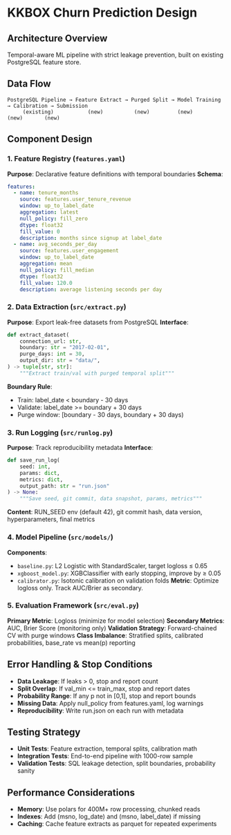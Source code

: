 # KKBOX Churn Prediction Design

## Architecture Overview
Temporal-aware ML pipeline with strict leakage prevention, built on existing PostgreSQL feature store.

## Data Flow
```
PostgreSQL Pipeline → Feature Extract → Purged Split → Model Training → Calibration → Submission
     (existing)           (new)          (new)         (new)         (new)       (new)
```

## Component Design

### 1. Feature Registry (`features.yaml`)
**Purpose**: Declarative feature definitions with temporal boundaries
**Schema**:
```yaml
features:
  - name: tenure_months
    source: features.user_tenure_revenue
    window: up_to_label_date
    aggregation: latest
    null_policy: fill_zero
    dtype: float32
    fill_value: 0
    description: months since signup at label_date
  - name: avg_seconds_per_day
    source: features.user_engagement
    window: up_to_label_date
    aggregation: mean
    null_policy: fill_median
    dtype: float32
    fill_value: 120.0
    description: average listening seconds per day
```

### 2. Data Extraction (`src/extract.py`)
**Purpose**: Export leak-free datasets from PostgreSQL
**Interface**:
```python
def extract_dataset(
    connection_url: str,
    boundary: str = "2017-02-01",
    purge_days: int = 30,
    output_dir: str = "data/",
) -> tuple[str, str]:
    """Extract train/val with purged temporal split"""
```
**Boundary Rule**:
- Train: label_date < boundary - 30 days
- Validate: label_date >= boundary + 30 days
- Purge window: [boundary - 30 days, boundary + 30 days)

### 3. Run Logging (`src/runlog.py`)
**Purpose**: Track reproducibility metadata
**Interface**:
```python
def save_run_log(
    seed: int,
    params: dict,
    metrics: dict,
    output_path: str = "run.json"
) -> None:
    """Save seed, git commit, data snapshot, params, metrics"""
```
**Content**: RUN_SEED env (default 42), git commit hash, data version, hyperparameters, final metrics

### 4. Model Pipeline (`src/models/`)
**Components**:
- `baseline.py`: L2 Logistic with StandardScaler, target logloss ≤ 0.65
- `xgboost_model.py`: XGBClassifier with early stopping, improve by ≥ 0.05
- `calibrator.py`: Isotonic calibration on validation folds
**Metric**: Optimize logloss only. Track AUC/Brier as secondary.

### 5. Evaluation Framework (`src/eval.py`)
**Primary Metric**: Logloss (minimize for model selection)
**Secondary Metrics**: AUC, Brier Score (monitoring only)
**Validation Strategy**: Forward-chained CV with purge windows
**Class Imbalance**: Stratified splits, calibrated probabilities, base_rate vs mean(p) reporting

## Error Handling & Stop Conditions
- **Data Leakage**: If leaks > 0, stop and report count
- **Split Overlap**: If val_min <= train_max, stop and report dates
- **Probability Range**: If any p not in [0,1], stop and report bounds
- **Missing Data**: Apply null_policy from features.yaml, log warnings
- **Reproducibility**: Write run.json on each run with metadata

## Testing Strategy
- **Unit Tests**: Feature extraction, temporal splits, calibration math
- **Integration Tests**: End-to-end pipeline with 1000-row sample
- **Validation Tests**: SQL leakage detection, split boundaries, probability sanity

## Performance Considerations
- **Memory**: Use polars for 400M+ row processing, chunked reads
- **Indexes**: Add (msno, log_date) and (msno, label_date) if missing
- **Caching**: Cache feature extracts as parquet for repeated experiments
